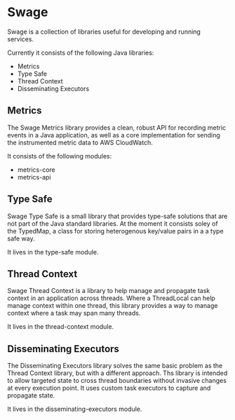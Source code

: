 # Swage

Swage is a collection of libraries useful for developing and running services.

Currently it consists of the following Java libraries:
* Metrics
* Type Safe
* Thread Context
* Disseminating Executors


## Metrics

The Swage Metrics library provides a clean, robust API for recording metric
events in a Java application, as well as a core implementation for sending the
instrumented metric data to AWS CloudWatch.

It consists of the following modules:
* metrics-core
* metrics-api

## Type Safe

Swage Type Safe is a small library that provides type-safe solutions that are
not part of the Java standard libraries.  At the moment it consists soley of
the TypedMap, a class for storing heterogenous key/value pairs in a a type safe
way.

It lives in the type-safe module.


## Thread Context

Swage Thread Context is a library to help manage and propagate task context in
an application across threads.  Where a ThreadLocal can help manage context
within one thread, this library provides a way to manage context where a task
may span many threads.

It lives in the thread-context module.


## Disseminating Executors

The Disseminating Executors library solves the same basic problem as the Thread
Context library, but with a different approach.  Ths library is intended to
allow targeted state to cross thread boundaries without invasive changes at
every execution point.  It uses custom task executors to capture and propagate
state.

It lives in the disseminating-executors module.
